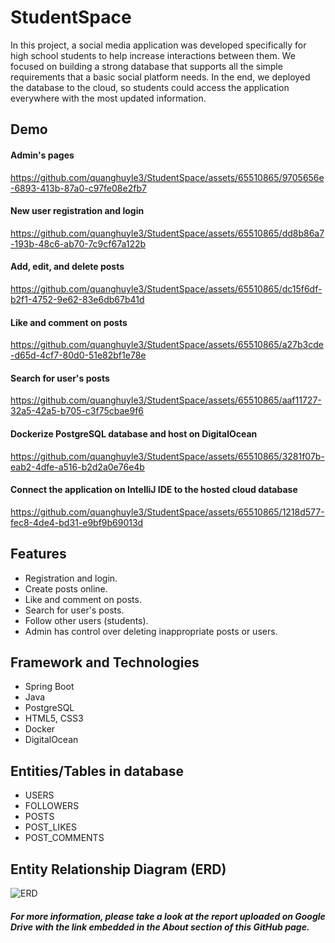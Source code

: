 # StudentSpace
In this project, a social media application was developed specifically for high school students to help increase interactions between them. We focused on building a strong database that supports all the simple requirements that a basic social platform needs. In the end, we deployed the database to the cloud, so students could access the application everywhere with the most updated information. 

## Demo
#### Admin's pages

https://github.com/quanghuyle3/StudentSpace/assets/65510865/9705656e-6893-413b-87a0-c97fe08e2fb7


#### New user registration and login

https://github.com/quanghuyle3/StudentSpace/assets/65510865/dd8b86a7-193b-48c6-ab70-7c9cf67a122b


#### Add, edit, and delete posts

https://github.com/quanghuyle3/StudentSpace/assets/65510865/dc15f6df-b2f1-4752-9e62-83e6db67b41d


#### Like and comment on posts

https://github.com/quanghuyle3/StudentSpace/assets/65510865/a27b3cde-d65d-4cf7-80d0-51e82bf1e78e


#### Search for user's posts

https://github.com/quanghuyle3/StudentSpace/assets/65510865/aaf11727-32a5-42a5-b705-c3f75cbae9f6


#### Dockerize PostgreSQL database and host on DigitalOcean

https://github.com/quanghuyle3/StudentSpace/assets/65510865/3281f07b-eab2-4dfe-a516-b2d2a0e76e4b


#### Connect the application on IntelliJ IDE to the hosted cloud database

https://github.com/quanghuyle3/StudentSpace/assets/65510865/1218d577-fec8-4de4-bd31-e9bf9b69013d


## Features
- Registration and login.
- Create posts online.
- Like and comment on posts.
- Search for user's posts.
- Follow other users (students).
- Admin has control over deleting inappropriate posts or users.


## Framework and Technologies
- Spring Boot
- Java
- PostgreSQL
- HTML5, CSS3
- Docker
- DigitalOcean


## Entities/Tables in database
- USERS
- FOLLOWERS
- POSTS
- POST_LIKES
- POST_COMMENTS


## Entity Relationship Diagram (ERD)

![ERD](https://github.com/quanghuyle3/StudentSpace/assets/65510865/72ea5315-7c2b-4546-8dda-99260dda4e89)


##### For more information, please take a look at the report uploaded on Google Drive with the link embedded in the About section of this GitHub page.

